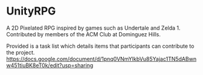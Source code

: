 # UnityRPG
A 2D Pixelated RPG inspired by games such as Undertale and Zelda 1. Contributed by members of the ACM Club at Dominguez Hills.

Provided is a task list which details items that participants can contribute to the project.
https://docs.google.com/document/d/1pnq0VNmYIkbVu85Yajac1TN5dABwnw451tiuBK8eT0k/edit?usp=sharing
